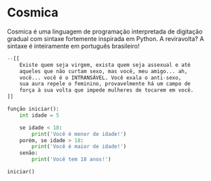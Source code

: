 # Cosmica
Cosmica é uma linguagem de programação interpretada de digitação gradual com sintaxe fortemente inspirada em Python. A reviravolta? A sintaxe é inteiramente em português brasileiro!

```python
--[[
	Existe quem seja virgem, exista quem seja assexual e até
	aqueles que não curtam sexo, mas você, meu amigo... ah,
	você... você é o INTRANSÁVEL. Você exala o anti-sexo,
	sua aura repele o feminino, provavelmente há um campo de
	força à sua volta que impede mulheres de tocarem em você.
]]

função iniciar():
	int idade = 5

	se idade < 18:
		print('Você é menor de idade!')
	porém, se idade > 18:
		print('Você é maior de idade!')
	senão:
		print('Você tem 18 anos!')

iniciar()
```